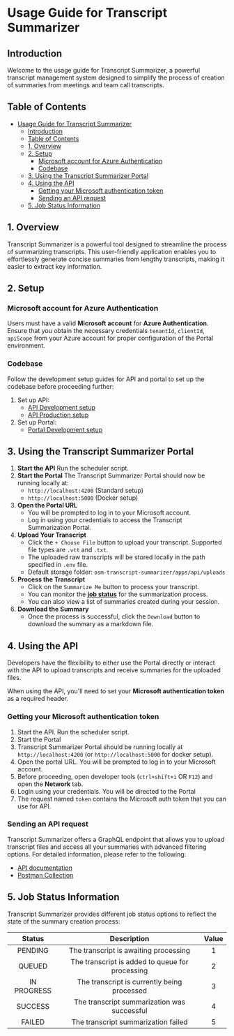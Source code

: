 # Usage Guide for Transcript Summarizer

## Introduction

Welcome to the usage guide for Transcript Summarizer, a powerful transcript management system designed to simplify the process of creation of summaries from meetings and team call transcripts.

## Table of Contents

- [Usage Guide for Transcript Summarizer](#usage-guide-for-transcript-summarizer)
  - [Introduction](#introduction)
  - [Table of Contents](#table-of-contents)
  - [1. Overview](#1-overview)
  - [2. Setup](#2-setup)
    - [Microsoft account for Azure Authentication](#microsoft-account-for-azure-authentication)
    - [Codebase](#codebase)
  - [3. Using the Transcript Summarizer Portal](#3-using-the-transcript-summarizer-portal)
  - [4. Using the API](#4-using-the-api)
    - [Getting your Microsoft authentication token](#getting-your-microsoft-authentication-token)
    - [Sending an API request](#sending-an-api-request)
  - [5. Job Status Information](#5-job-status-information)

## 1. Overview

Transcript Summarizer is a powerful tool designed to streamline the process of summarizing transcripts. This user-friendly application enables you to effortlessly generate concise summaries from lengthy transcripts, making it easier to extract key information.

## 2. Setup

### Microsoft account for Azure Authentication

Users must have a valid **Microsoft account** for **Azure Authentication**. Ensure that you obtain the necessary credentials `tenantId`, `clientId`, `apiScope` from your Azure account for proper configuration of the Portal environment.

### Codebase

Follow the development setup guides for API and portal to set up the codebase before proceeding further:

1. Set up API:
   - [API Development setup](/docs/development-setup.md)
   - [API Production setup](/docs/production-setup.md)
2. Set up Portal:
   - [Portal Development setup](/../portal/docs/development-setup.md)

## 3. Using the Transcript Summarizer Portal

1. **Start the API**
    Run the scheduler script.
2. **Start the Portal**
    The Transcript Summarizer Portal should now be running locally at:
    - `http://localhost:4200` (Standard setup)
    - `http://localhost:5000` (Docker setup)
3. **Open the Portal URL**
    - You will be prompted to log in to your Microsoft account.
    - Log in using your credentials to access the Transcript Summarization Portal.
4. **Upload Your Transcript**
    - Click the `+ Choose File` button to upload your transcript. Supported file types are `.vtt` and `.txt`.
    - The uploaded raw transcripts will be stored locally in the path specified in `.env` file.
    - Default storage folder: `osm-transcript-summarizer/apps/api/uploads`
5. **Process the Transcript**
    - Click on the `Summarize Me` button to process your transcript.
    - You can monitor the **[job status](#5-job-status-information)** for the summarization process.
    - You can also view a list of summaries created during your session.
6. **Download the Summary**
    - Once the process is successful, click the `Download` button to download the summary as a markdown file.

## 4. Using the API

Developers have the flexibility to either use the Portal directly or interact with the API to upload transcripts and receive summaries for the uploaded files.

When using the API, you'll need to set your **Microsoft authentication token** as a required header.

### Getting your Microsoft authentication token

1. Start the API. Run the scheduler script.
2. Start the Portal
3. Transcript Summarizer Portal should be running locally at `http://localhost:4200` (or `http://localhost:5000` for docker setup).
4. Open the portal URL. You will be prompted to log in to your Microsoft account.
5. Before proceeding, open developer tools (`ctrl+shift+i` OR `F12`) and open the **Network** tab.
6. Login using your credentials. You will be directed to the Portal
7. The request named `token` contains the Microsoft auth token that you can use for API.

### Sending an API request

Transcript Summarizer offers a GraphQL endpoint that allows you to upload transcript files and access all your summaries with advanced filtering options. For detailed information, please refer to the following:

- [API documentation](./api-documentation.md)
- [Postman Collection](./../Transcript%20Summarization.postman_collection.json)

## 5. Job Status Information

Transcript Summarizer provides different job status options to reflect the state of the summary creation process:

| **Status**  |                 **Description**                 | **Value** |
| :---------: | :---------------------------------------------: | :-------: |
|   PENDING   |      The transcript is awaiting processing      |     1     |
|   QUEUED    | The transcript is added to queue for processing |     2     |
| IN PROGRESS |   The transcript is currently being processed   |     3     |
|   SUCCESS   |   The transcript summarization was successful   |     4     |
|   FAILED    |       The transcript summarization failed       |     5     |

